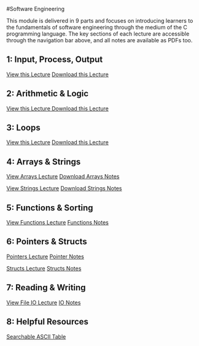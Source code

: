#Software Engineering

This module is delivered in 9 parts and focuses on introducing learners to the fundamentals of software engineering through the medium of the C programming language. The key sections of each lecture are accessible through the navigation bar above, and all notes are available as PDFs too.

## 1: Input, Process, Output
    
<a href="#!C1_input_process_output.md" class="btn btn-primary ">View this Lecture</a> <a href="01_input_process_output.pdf" class="btn btn-success " target="_blank">Download this Lecture</a>

## 2: Arithmetic & Logic

<a href="#!C2_arithmetic_logic.md" class="btn btn-primary ">View this Lecture</a><a href=""> </a><a href="02_arithmetic_logic.pdf" class="btn btn-success " target="_blank">Download this Lecture</a>

## 3: Loops

<a href="#!C3_loops.md" class="btn btn-primary">View this Lecture</a> <a href="03_loops.pdf" class="btn btn-success" target="_blank">Download this Lecture</a>

## 4: Arrays & Strings
<a href="#!C10_arrays.md" class="btn btn-primary">View Arrays Lecture</a> <a href="arrays.pdf" class="btn btn-success" target="_blank">Download Arrays Notes</a>


<a href="#!C11_strings.md" class="btn btn-primary">View Strings Lecture</a> <a href="strings.pdf" target="_blank" class="btn btn-success">Download Strings Notes</a>

## 5: Functions & Sorting

<a href="#!C12_functions.md" class="btn btn-primary">View Functions Lecture</a> <a href="functions.pdf" target="_blank" class="btn btn-success"> Functions Notes</a>

## 6: Pointers & Structs

<a href="#!C6_pointers.md" class="btn btn-primary"> Pointers Lecture</a> <a href="pointers.pdf" target="_blank" class="btn btn-success"> Pointer Notes</a>

<a 
href="#!C8_structs.md" class="btn btn-primary"> Structs Lecture</a> <a href="structs.pdf" target="_blank" class="btn btn-success">Structs Notes</a>

## 7: Reading & Writing

<a href="#!C9_reading_writing.md" class="btn btn-primary">View File IO Lecture</a> <a href="rw.pdf" target="_blank" class="btn btn-success"> IO Notes</a>



<!-- ## 8: Stack & Heap -->


## 8: Helpful Resources

<a href="table.html" target="_blank">Searchable ASCII Table</a>